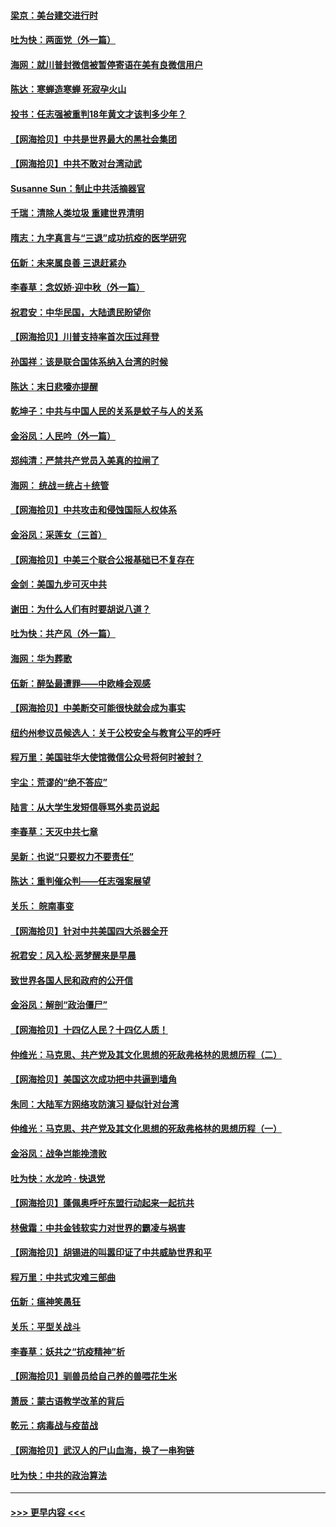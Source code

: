 #### [梁京：美台建交进行时](../pages/nsc993/n12424066.md?t=09232202) 
#### [吐为快：两面党（外一篇）](../pages/nsc993/n12424043.md?t=09232202) 
#### [海网：就川普封微信被暂停寄语在美有良微信用户](../pages/nsc993/n12424021.md?t=09232202) 
#### [陈达：寒蝉造寒蝉 死寂孕火山](../pages/nsc993/n12423958.md?t=09232202) 
#### [投书：任志强被重判18年黄文才该判多少年？](../pages/nsc993/n12423672.md?t=09232202) 
#### [【网海拾贝】中共是世界最大的黑社会集团](../pages/nsc993/n12423543.md?t=09232202) 
#### [【网海拾贝】中共不敢对台湾动武](../pages/nsc993/n12421418.md?t=09232202) 
#### [Susanne Sun：制止中共活摘器官](../pages/nsc993/n12419654.md?t=09232202) 
#### [千瑞：清除人类垃圾 重建世界清明](../pages/nsc993/n12419414.md?t=09232202) 
#### [隋志：九字真言与“三退”成功抗疫的医学研究](../pages/nsc993/n12419248.md?t=09232202) 
#### [伍新：未来属良善 三退赶紧办](../pages/nsc993/n12418496.md?t=09232202) 
#### [李春草：念奴娇·迎中秋（外一篇）](../pages/nsc993/n12418465.md?t=09232202) 
#### [祝君安：中华民国，大陆遗民盼望你](../pages/nsc993/n12418089.md?t=09232202) 
#### [【网海拾贝】川普支持率首次压过拜登](../pages/nsc993/n12418050.md?t=09232202) 
#### [孙国祥：该是联合国体系纳入台湾的时候](../pages/nsc993/n12417369.md?t=09232202) 
#### [陈达：末日悲嚎亦提醒](../pages/nsc993/n12416736.md?t=09232202) 
#### [乾坤子：中共与中国人民的关系是蚊子与人的关系](../pages/nsc993/n12416632.md?t=09232202) 
#### [金浴凤：人民吟（外一篇）](../pages/nsc993/n12416567.md?t=09232202) 
#### [郑纯清：严禁共产党员入美真的拉闸了](../pages/nsc993/n12416550.md?t=09232202) 
#### [海网： 统战＝统占＋统管](../pages/nsc993/n12416404.md?t=09232202) 
#### [【网海拾贝】中共攻击和侵蚀国际人权体系](../pages/nsc993/n12416250.md?t=09232202) 
#### [金浴凤：采莲女（三首）](../pages/nsc993/n12415517.md?t=09232202) 
#### [【网海拾贝】中美三个联合公报基础已不复存在](../pages/nsc993/n12415054.md?t=09232202) 
#### [金剑：美国九步可灭中共](../pages/nsc993/n12413183.md?t=09232202) 
#### [谢田：为什么人们有时要胡说八道？](../pages/nsc993/n12411861.md?t=09232202) 
#### [吐为快：共产风（外一篇）](../pages/nsc993/n12411761.md?t=09232202) 
#### [海网：华为葬歌](../pages/nsc993/n12410381.md?t=09232202) 
#### [伍新：醉坠最遭罪——中欧峰会观感](../pages/nsc993/n12410364.md?t=09232202) 
#### [【网海拾贝】中美断交可能很快就会成为事实](../pages/nsc993/n12409495.md?t=09232202) 
#### [纽约州参议员候选人：关于公校安全与教育公平的呼吁](../pages/nsc993/n12409228.md?t=09232202) 
#### [程万里：美国驻华大使馆微信公众号将何时被封？](../pages/nsc993/n12407397.md?t=09232202) 
#### [宇尘：荒谬的“绝不答应”](../pages/nsc993/n12407360.md?t=09232202) 
#### [陆言：从大学生发短信辱骂外卖员说起](../pages/nsc993/n12407285.md?t=09232202) 
#### [李春草：天灭中共七章](../pages/nsc993/n12406988.md?t=09232202) 
#### [吴新：也说“只要权力不要责任”](../pages/nsc993/n12406966.md?t=09232202) 
#### [陈达：重判催众判——任志强案展望](../pages/nsc993/n12404540.md?t=09232202) 
#### [关乐： 皖南事变](../pages/nsc993/n12404288.md?t=09232202) 
#### [【网海拾贝】针对中共美国四大杀器全开](../pages/nsc993/n12404172.md?t=09232202) 
#### [祝君安：风入松‧恶梦醒来是早晨](../pages/nsc993/n12401953.md?t=09232202) 
#### [致世界各国人民和政府的公开信](../pages/nsc993/n12401824.md?t=09232202) 
#### [金浴凤：解剖“政治僵尸”](../pages/nsc993/n12401808.md?t=09232202) 
#### [【网海拾贝】十四亿人民？十四亿人质！](../pages/nsc993/n12401708.md?t=09232202) 
#### [仲维光：马克思、共产党及其文化思想的死敌弗格林的思想历程（二）](../pages/nsc993/n12399107.md?t=09232202) 
#### [【网海拾贝】美国这次成功把中共逼到墙角](../pages/nsc993/n12400173.md?t=09232202) 
#### [朱同：大陆军方网络攻防演习 疑似针对台湾](../pages/nsc993/n12399868.md?t=09232202) 
#### [仲维光：马克思、共产党及其文化思想的死敌弗格林的思想历程（一）](../pages/nsc993/n12398341.md?t=09232202) 
#### [金浴凤：战争岂能挽溃败](../pages/nsc993/n12398855.md?t=09232202) 
#### [吐为快：水龙吟 · 快退党](../pages/nsc993/n12398849.md?t=09232202) 
#### [【网海拾贝】蓬佩奥呼吁东盟行动起来一起抗共](../pages/nsc993/n12398291.md?t=09232202) 
#### [林傲霜：中共金钱软实力对世界的霸凌与祸害](../pages/nsc993/n12397515.md?t=09232202) 
#### [【网海拾贝】胡锡进的叫嚣印证了中共威胁世界和平](../pages/nsc993/n12397455.md?t=09232202) 
#### [程万里：中共式灾难三部曲](../pages/nsc993/n12397106.md?t=09232202) 
#### [伍新：瘟神笑愚狂](../pages/nsc993/n12397052.md?t=09232202) 
#### [关乐：平型关战斗](../pages/nsc993/n12395387.md?t=09232202) 
#### [李春草：妖共之“抗疫精神”析](../pages/nsc993/n12395240.md?t=09232202) 
#### [【网海拾贝】驯兽员给自己养的兽喂花生米](../pages/nsc993/n12393919.md?t=09232202) 
#### [萧辰：蒙古语教学改革的背后](../pages/nsc993/n12393677.md?t=09232202) 
#### [乾元：病毒战与疫苗战](../pages/nsc993/n12393107.md?t=09232202) 
#### [【网海拾贝】武汉人的尸山血海，换了一串狗链](../pages/nsc993/n12393043.md?t=09232202) 
#### [吐为快：中共的政治算法](../pages/nsc993/n12390506.md?t=09232202) 

----
#### [ >>> 更早内容 <<< ](../indexes/nsc993-earlier.md)
